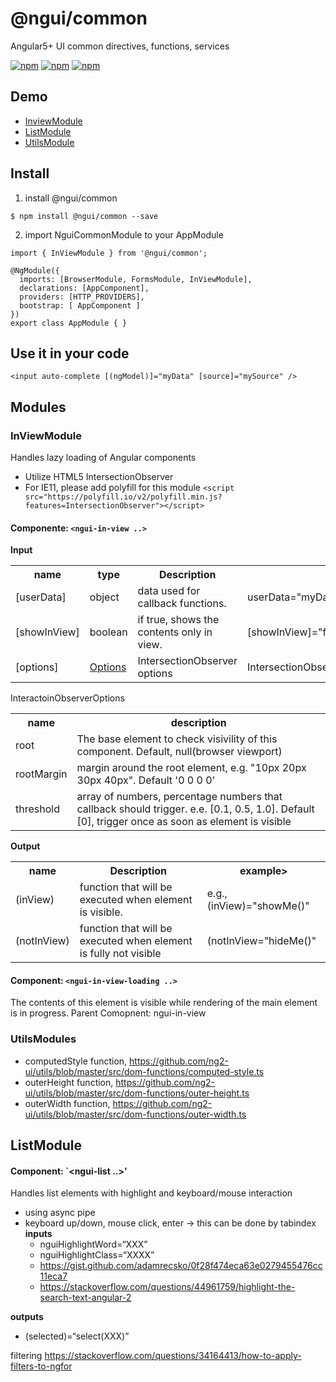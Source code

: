 # @ngui/common

Angular5+ UI common directives, functions, services

[![npm](https://img.shields.io/npm/dt/@ngui/common.svg)](https://www.npmjs.com/package/@ngui/common) 
[![npm](https://img.shields.io/npm/v/@ngui/common.svg)](https://www.npmjs.com/package/@ngui/common)
[![npm](https://img.shields.io/npm/l/@ngui/common.svg)](https://www.npmjs.com/package/@ngui/common)

## Demo 
- [InviewModule]()  
- [ListModule]()   
- [UtilsModule]()   

## Install

1. install @ngui/common
```
$ npm install @ngui/common --save
```

2. import NguiCommonModule to your AppModule

```
import { InViewModule } from '@ngui/common';

@NgModule({
  imports: [BrowserModule, FormsModule, InViewModule],
  declarations: [AppComponent],
  providers: [HTTP_PROVIDERS],
  bootstrap: [ AppComponent ]
})
export class AppModule { }
```

## Use it in your code

```
<input auto-complete [(ngModel)]="myData" [source]="mySource" />
```

## Modules

### InViewModule
Handles lazy loading of Angular components
- Utilize HTML5 IntersectionObserver 
- For IE11, please add polyfill for this module
  `<script src="https://polyfill.io/v2/polyfill.min.js?features=IntersectionObserver"></script>`

#### Componente: `<ngui-in-view ..>`
**Input**
<table>
  <tr><th>name</th><th>type</th><th>Description</th><th>example</th></tr>
  <tr><td>[userData]</td>
    <td>object</td>
    <td>data used for callback functions.</td>
    <td>userData="myData"</td>
  </tr>
  <tr><td>[showInView]</td>
    <td>boolean</td>
    <td>if true, shows the contents only in view.</td>
    <td>[showInView]="false", default true </td>
  </tr>
  <tr><td>[options]</td>
    <td><a href="https://developer.mozilla.org/en-US/docs/Web/API/Intersection_Observer_API#Intersection_observer_options">Options</a></td>
    <td>IntersectionObserver options</td>
    <td> IntersectionObserverOptions]="myOptions"</td>
  </tr>
</table>
InteractoinObserverOptions
<table><tr><th>name</th><th>description</th></tr>
  <tr><td>root</td>
    <td>The base element to check visivility of this component. Default, null(browser viewport)</td>
  </tr>
  <tr><td>rootMargin</td>
    <td>margin around the root element, e.g. "10px 20px 30px 40px". Default '0 0 0 0'</td>
  </tr>
  <tr><td>threshold</td>
    <td> array of numbers, percentage numbers that callback should trigger. e.e. [0.1, 0.5, 1.0]. Default [0], trigger once as soon as element is visible</td>
  </tr>
</table>

**Output**
<table>
  <tr><th>name</th><th>Description</th><th>example></th></tr>
  <tr><td>(inView)</td>
    <td> function that will be executed when element is visible.</td>
    <td> e.g., (inView)="showMe()"</td>
  </tr>
  <tr><td>(notInView)</td>
    <td>function that will be executed when element is fully not visible</td>
    <td>(notInView="hideMe()"</td>
  </tr>
</table>

#### Component: `<ngui-in-view-loading ..>`
The contents of this element is visible while rendering of the main element is in progress.
Parent Comopnent: ngui-in-view 

### UtilsModules
- computedStyle function, https://github.com/ng2-ui/utils/blob/master/src/dom-functions/computed-style.ts
- outerHeight function, https://github.com/ng2-ui/utils/blob/master/src/dom-functions/outer-height.ts
- outerWidth function, https://github.com/ng2-ui/utils/blob/master/src/dom-functions/outer-width.ts

## ListModule

#### Component: `<ngui-list ..>'

Handles list elements with highlight and keyboard/mouse interaction

- using async pipe
- keyboard up/down, mouse click, enter -> this can be done by tabindex
**inputs**
   - nguiHighlightWord=“XXX”
   - nguiHighlightClass=“XXXX” 
   - https://gist.github.com/adamrecsko/0f28f474eca63e0279455476cc11eca7
   - https://stackoverflow.com/questions/44961759/highlight-the-search-text-angular-2

**outputs**
   - (selected)=“select(XXX)”

filtering https://stackoverflow.com/questions/34164413/how-to-apply-filters-to-ngfor

